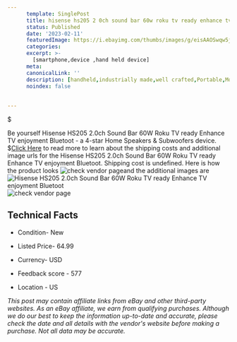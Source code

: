 ```yaml
---
      template: SinglePost
      title: hisense hs205 2 0ch sound bar 60w roku tv ready enhance tv enjoyment bluetoot
      status: Published
      date: '2023-02-11'
      featuredImage: https://i.ebayimg.com/thumbs/images/g/eisAAOSwqw5juw3j/s-l225.jpg
      categories: 
      excerpt: >-
        [smartphone,device ,hand held device]
      meta:
      canonicalLink: ''
      description: [handheld,industrially made,well crafted,Portable,Mobile,Compact,Convenient,Lightweight,Maneuverable,Man-portable,Miniature,Carriable,Hand-held,Light,Holdable,Transportable,Mobile device,Pocket-sized,On-the-go,Wireless,Cordless,Compact size,Convenient size, smartphone,device ,hand held device]
      noindex: false
      
        
---
```

$

Be yourself Hisense HS205 2.0ch Sound Bar 60W Roku TV ready Enhance TV enjoyment Bluetoot - a 4-star Home Speakers & Subwoofers device.
$[Click Here](https://www.ebay.com/itm/225339326889?hash=item34774541a9%3Ag%3AeisAAOSwqw5juw3j&mkevt=1&mkcid=1&mkrid=711-53200-19255-0&campid=%253CePNCampaignId%253E&customid=%253CreferenceId%253E&toolid=10049) to read more to learn about the shipping costs and additional image urls for the Hisense HS205 2.0ch Sound Bar 60W Roku TV ready Enhance TV enjoyment Bluetoot. Shipping cost is undefined. Here is how the product looks ![check vendor page](https://i.ebayimg.com/thumbs/images/g/eisAAOSwqw5juw3j/s-l225.jpg)and the additional images are![Hisense HS205 2.0ch Sound Bar 60W Roku TV ready Enhance TV enjoyment Bluetoot](https://i.ebayimg.com/images/g/eisAAOSwqw5juw3j/s-l960.jpg)![check vendor page](https://origin-galleryplus.ebayimg.com/ws/web/225339326889_2_0_1/225x225.jpg,https://origin-galleryplus.ebayimg.com/ws/web/225339326889_3_0_1/225x225.jpg,https://origin-galleryplus.ebayimg.com/ws/web/225339326889_4_0_1/225x225.jpg,https://origin-galleryplus.ebayimg.com/ws/web/225339326889_5_0_1/225x225.jpg)



 ## Technical Facts 



     
      

 - Condition- New 


      

 - Listed Price- 64.99 


      

 - Currency- USD 


      

 - Feedback score - 577 


      

 - Location - US 


      
      

 *_This post may contain affiliate links from eBay and other third-party websites. As an eBay affiliate, we earn from qualifying purchases. Although we do our best to keep the information up-to-date and accurate, please check the date and all details with the vendor's website before making a purchase. Not all data may be accurate._*






